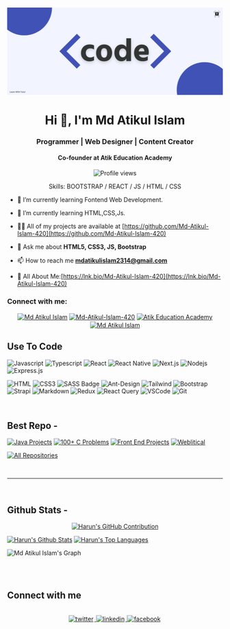 ![I am Md-Atikul-Islam-420](https://github.com/Md-Atikul-Islam-420/Md-Atikul-Islam-420/blob/main/code.png)

<h1 align="center">Hi 👋, I'm Md Atikul Islam</h1>
<h3 align="center">Programmer | Web Designer | Content Creator </h3>
<h4 align="center">Co-founder at Atik Education Academy</h4>

<div align="center">

![Profile views](https://komarev.com/ghpvc/?username=Md-Atikul-Islam-420&color=red)

Skills: BOOTSTRAP / REACT / JS / HTML / CSS

</div>

- 🔭 I’m currently learning Fontend Web Development.

- 🌱 I’m currently learning HTML,CSS,Js.

- 👨‍💻 All of my projects are available at [https://github.com/Md-Atikul-Islam-420](https://github.com/Md-Atikul-Islam-420)

- 💬 Ask me about **HTML5, CSS3, JS, Bootstrap**

- 📫 How to reach me **mdatikulislam2314@gmail.com**

- 📄 All About Me:[https://lnk.bio/Md-Atikul-Islam-420](https://lnk.bio/Md-Atikul-Islam-420)

<h3 align="left">Connect with me:</h3>

<p align="center">
<a href="https://facebook.com/mdatikul.islam.1428921" target="blank"><img align="center" src="https://raw.githubusercontent.com/rahuldkjain/github-profile-readme-generator/master/src/images/icons/Social/facebook.svg" alt="Md Atikul Islam" height="30" width="40" /></a>
<a href="https://codepen.io/mdatik/pen/ZEmPrRr/Md-Atikul-Islam-420" target="blank"><img align="center" src="https://raw.githubusercontent.com/rahuldkjain/github-profile-readme-generator/master/src/images/icons/Social/codepen.svg" alt="Md-Atikul-Islam-420" height="30" width="40" /></a>
<a href="https://www.youtube.com/channel/@AtikEducationAcademy" target="blank"><img align="center" src="https://raw.githubusercontent.com/rahuldkjain/github-profile-readme-generator/master/src/images/icons/Social/youtube.svg" alt="Atik Education Academy" height="30" width="40" /></a>
<a href="https://instagram.com/mdatikulislam0.2" target="blank"><img align="center" src="https://raw.githubusercontent.com/rahuldkjain/github-profile-readme-generator/master/src/images/icons/Social/instagram.svg" alt="Md Atikul Islam" height="30" width="40" /></a>

</p>

## Use To Code

![Javascript](https://img.shields.io/badge/Javascript-F0DB4F?style=for-the-badge&labelColor=black&logo=javascript&logoColor=F0DB4F)
![Typescript](https://img.shields.io/badge/Typescript-007acc?style=for-the-badge&labelColor=black&logo=typescript&logoColor=007acc)
![React](https://img.shields.io/badge/-React-61DBFB?style=for-the-badge&labelColor=black&logo=react&logoColor=61DBFB)
![React Native](https://img.shields.io/badge/React_Native-20232A?style=for-the-badge&logo=react&logoColor=61DAFB)
![Next.js](https://img.shields.io/badge/next.js-000000?style=for-the-badge&logo=nextdotjs&logoColor=white)
![Nodejs](https://img.shields.io/badge/Nodejs-3C873A?style=for-the-badge&labelColor=black&logo=node.js&logoColor=3C873A)
![Express.js](https://img.shields.io/badge/Express.js-000000?style=for-the-badge&logo=express&logoColor=white)

![HTML](https://img.shields.io/badge/HTML5-E34F26?style=for-the-badge&logo=html5&logoColor=white)
![CSS3](https://img.shields.io/badge/CSS3-1572B6?style=for-the-badge&logo=css3&logoColor=white)
![SASS Badge](https://img.shields.io/badge/Sass-CC6699?style=for-the-badge&logo=sass&logoColor=white)
![Ant-Design](https://img.shields.io/badge/AntDesign-0170FE?style=for-the-badge&logo=antdesign&logoColor=white)
![Tailwind](https://img.shields.io/badge/Tailwind_CSS-092749?style=for-the-badge&logo=tailwindcss&logoColor=06B6D4&labelColor=000000)
![Bootstrap](https://img.shields.io/badge/Bootstrap-563D7C?style=for-the-badge&logo=bootstrap&logoColor=white)
![Strapi](https://img.shields.io/badge/strapi-2E7EEA?style=for-the-badge&logo=strapi&logoColor=white)
![Markdown](https://img.shields.io/badge/Markdown-000000?style=for-the-badge&logo=markdown&logoColor=white)
![Redux](https://img.shields.io/badge/Redux-593D88?style=for-the-badge&logo=redux&logoColor=white)
![React Query](https://img.shields.io/badge/-React_Query-FF4154?style=for-the-badge&logo=react%20query&logoColor=white)
![VSCode](https://img.shields.io/badge/Visual_Studio-0078d7?style=for-the-badge&logo=visual%20studio&logoColor=white)
![Git](https://img.shields.io/badge/Git-F05032?style=for-the-badge&logo=git&logoColor=white)

<br/>

## Best Repo -

[![Java Projects](https://github-readme-stats.vercel.app/api/pin/?username=harun181&repo=Java-Project&border_color=7F3FBF&bg_color=0D1117&title_color=C9D1D9&text_color=8B949E&icon_color=7F3FBF)](https://github.com/harun181/Java-Project)
[![100+ C Problems](https://github-readme-stats.vercel.app/api/pin/?username=Md-Atikul-Islam-420&repo=100_plus_C_Problems&border_color=7F3FBF&bg_color=0D1117&title_color=C9D1D9&text_color=8B949E&icon_color=7F3FBF)](https://github.com/Md-Atikul-Islam-420/100_plus_C_Problems)
[![Front End Projects](https://github-readme-stats.vercel.app/api/pin/?username=Md-Atikul-Islam-420&repo=front_end_projects&border_color=7F3FBF&bg_color=0D1117&title_color=C9D1D9&text_color=8B949E&icon_color=7F3FBF)](https://github.com/Md-Atikul-Islam-420/front_end_projects)
[![Weblitical](https://github-readme-stats.vercel.app/api/pin/?username=Md-Atikul-Islam-420&repo=weblitical&border_color=7F3FBF&bg_color=0D1117&title_color=C9D1D9&text_color=8B949E&icon_color=7F3FBF)](https://github.com/Md-Atikul-Islam-420/weblitical)

<p align="left">
  <a href="https://github.com/Md-Atikul-Islam-420?tab=repositories" target="_blank"><img alt="All Repositories" title="All Repositories" src="https://img.shields.io/badge/-All%20Repos-2962FF?style=for-the-badge&logo=koding&logoColor=white"/></a>
</p>

<br/>
<hr/>
<br/>

## Github Stats -

<p align="center">
  <a href="https://github.com/Md-Atikul-Islam-420">
    <img src="https://github-profile-summary-cards.vercel.app/api/cards/profile-details?username=Md-Atikul-Islam-420&theme=radical" alt="Harun's GitHub Contribution"/>
  </a>
</p>

<a> 
    <a href="https://github.com/Md-Atikul-Islam-420"><img alt="Harun's Github Stats" src="https://denvercoder1-github-readme-stats.vercel.app/api?username=Md-Atikul-Islam-420&show_icons=true&count_private=true&theme=react&border_color=7F3FBF&bg_color=0D1117&title_color=F85D7F&icon_color=F8D866" height="192px" width="49.5%"/></a>
  <a href="https://github.com/Md-Atikul-Islam-420"><img alt="Harun's Top Languages" src="https://denvercoder1-github-readme-stats.vercel.app/api/top-langs/?username=Md-Atikul-Islam-420&langs_count=8&layout=compact&theme=react&border_color=7F3FBF&bg_color=0D1117&title_color=F85D7F&icon_color=F8D866" height="192px" width="49.5%"/></a>
  <br/>
</a>

![Md Atikul Islam's Graph](https://github-readme-activity-graph.vercel.app/graph?username=Md-Atikul-Islam-420&custom_title=Atikul's%20GitHub%20Activity%20Graph&bg_color=0D1117&color=7F3FBF&line=7F3FBF&point=7F3FBF&area_color=FFFFFF&title_color=FFFFFF&area=true)

<br/>

<br/>

## Connect with me

<div align="center">
<br/>
<a href="https://twitter.com/tutul181" target="_blank">
<img src=https://img.shields.io/badge/twitter-%2300acee.svg?&style=for-the-badge&logo=twitter&logoColor=white alt=twitter style="margin-bottom: 5px; margin-right: 2px;" />
</a>
<a href="https://www.linkedin.com/in/Md-Atikul-Islam-420/" target="_blank">
<img src=https://img.shields.io/badge/linkedin-%231E77B5.svg?&style=for-the-badge&logo=linkedin&logoColor=white alt=linkedin style="margin-bottom: 5px; margin-right: 2px;" />
</a>
<a href="https://www.facebook.com/Md Atikul Islam" target="_blank">
<img src=https://img.shields.io/badge/facebook-%232E87FB.svg?&style=for-the-badge&logo=facebook&logoColor=white alt=facebook style="margin-bottom: 5px; margin-right: 2px;" />
</a>  
</div>
